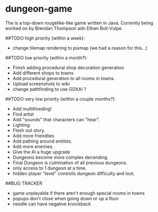 # dungeon-game
The is a top-down rougelike-like game written in Java. Currently being worked on by Brendan Thompson adn Ethan  Bull-Vulpe.

##TODO high priority (within a week):
* change tilemap rendering to pixmap (we had a reason for this...)

##TODO low priority (within a month?):
* Finish adding procedural shop decoration generation
* Add different shops to towns
* Add procedural generation to all rooms in towns.
* Upload screenshots to wiki
* change pathfinding to use GDXAI ? 

##TODO very low priority (within a couple months?):
* Add multithreding!
* Find artist
* Add "sounds" that characters can "hear".
* Lighting
* Flesh out story.
* Add more friendlies
* Add pathing around entities.
* Add more enemies.
* Give the AI a huge upgrade
* Dungeons become more complex decending.
* Final Dungeon is culmination of all previous dungeons.
* only access to 1 dungeon at a time.
* hidden player "level" controlls dungeon difficulty and loot.

##BUG TRACKER
* game unplayable if there aren't enough special rooms in towns
* popups don't close when going down or up a floor
* needle can have negative knockback
